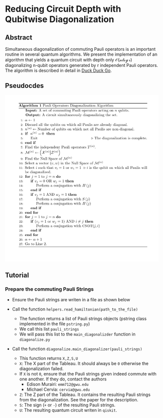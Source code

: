 # Reducing Circuit Depth with Qubitwise Diagonalization

## Abstract
Simultaneous diagonalization of commuting Pauli operators is an important routine in several quantum algorithms. 
We present the implementation of an algorithm that yields a quantum circuit with depth only $\mathcal{O(n \log r)}$ diagonalizing n-qubit
operators generated by r independent Pauli operators. The algorithm is described in detail in [Duck Duck Go](https://duckduckgo.com).

## Pseudocdes

![The algorithm pseudocode](pseudocode.png)

## Tutorial

### Prepare the commuting Pauli Strings
* Ensure the Pauli strings are writen in a file as shown below

* Call the function `helpers.read_hamiltonian(path_to_the_file)`
  - The function returns a list of Pauli strings objects (pstring class implemented in the file `pstring.py`)
  - We call this list `pauli_strings`
  - We will pass this list to the `main_diagonalizder` function in `diagonalize.py`

* Call the function `diagonalize.main_diagonalizer(pauli_strings)`
  - This function returns `X,Z,S,U`
  - `X`: The X part of the Tableau. It should always be `0` otherwise the diagonalization failed.
  - If `X` is not `0`, ensure that the Pauli strings given indeed commute with one another. If they do, contact the authors 
    - Edison Murairi: `emm712@gwu.edu`
    - Michael Cervia: `cervia@gwu.edu`
  - `Z`: The Z part of the Tableau. It contains the resulting Pauli strings from the diagonalization. See the paper for the description. 
  - `S`: The sign (`+` or `-`) of the resulting Pauli strings.
  - `U`: The resulting quantum circuit writen in `qiskit`.
